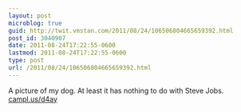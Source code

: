 ```yaml
---
layout: post
microblog: true
guid: http://twit.vmstan.com/2011/08/24/106506804665659392.html
post_id: 3040907
date: 2011-08-24T17:22:55-0600
lastmod: 2011-08-24T17:22:55-0600
type: post
url: /2011/08/24/106506804665659392.html
---
```

A picture of my dog. At least it has nothing to do with Steve Jobs.  <a href="http://campl.us/d4ay">campl.us/d4ay</a>
